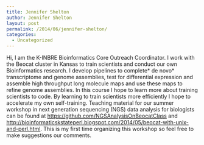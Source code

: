 ```yaml
---
title: Jennifer Shelton
author: Jennifer Shelton
layout: post
permalink: /2014/06/jennifer-shelton/
categories:
  - Uncategorized
---
```

Hi, I am the K-INBRE Bioinformatics Core Outreach Coordinator. I work with the Beocat cluster in Kansas to train scientists and conduct our own Bioinformatics research. I develop pipelines to complete* de novo* transcriptome and genome assemblies, test for differential expression and assemble high throughput long molecule maps and use these maps to refine genome assemblies. In this course I hope to learn more about training scientists to code. By learning to train scientists more efficiently I hope to accelerate my own self-training. Teaching material for our summer workshop in next generation sequencing (NGS) data analysis for biologists can be found at <a href="https://github.com/NGSAnalysisOnBeocatClass" target="_blank">https://github.com/NGSAnalysisOnBeocatClass</a> and <a href="http://bioinformaticskstateperl.blogspot.com/2014/05/beocat-with-unix-and-perl.html" target="_blank">http://bioinformaticskstateperl.blogspot.com/2014/05/beocat-with-unix-and-perl.html</a>. This is my first time organizing this workshop so feel free to make suggestions our comments.

&nbsp;

&nbsp;
